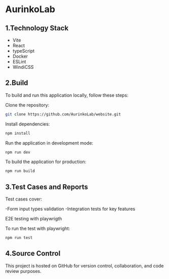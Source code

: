 # AurinkoLab



## 1.Technology Stack

- Vite
- React
- typeScript
- Docker
- ESLint
- WindiCSS

## 2.Build

To build and run this application locally, follow these steps:

Clone the repository:

```bash
git clone https://github.com/AurinkoLab/website.git
```
Install dependencies:

```bash
npm install
```

Run the application in development mode:
```bash
npm run dev
```
To build the application for production:
```bash
npm run build
```


## 3.Test Cases and Reports

Test cases cover:

-Form input types validation
-Integration tests for key features

E2E testing with playwrigth

To run the test with playwright:

```bash
npm run test
```

## 4.Source Control
This project is hosted on GitHub for version control, collaboration, and code review purposes.
